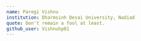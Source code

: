 ```yaml
---
name: Paregi Vishnu
institution: Dharmsinh Desai University, Nadiad
quote: Don't remain a fool at least.
github_user: Vishnuhp01
---
```

